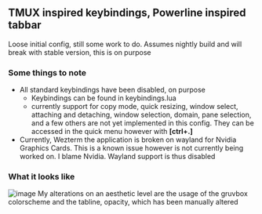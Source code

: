 ## TMUX inspired keybindings, Powerline inspired tabbar
Loose initial config, still some work to do. Assumes nightly build and will break with stable version, this is on purpose

### Some things to note

- All standard keybindings have been disabled, on purpose
    - Keybindings can be found in keybindings.lua
    - currently support for copy mode, quick resizing, window select, attaching and detaching, window selection, domain, pane selection, and a few others are not yet implemented in this config. They can be accessed in the quick menu however with **[ctrl+.]**
- Currently, Wezterm the application is broken on wayland for Nvidia Graphics Cards. This is a known issue however is not currently being worked on. I blame Nvidia. Wayland support is thus disabled

### What it looks like
![image](https://user-images.githubusercontent.com/55282244/226798069-4d326395-9385-4e52-b940-6dcf02005deb.png)
My alterations on an aesthetic level are the usage of the gruvbox colorscheme and the tabline, opacity, which has been manually altered
